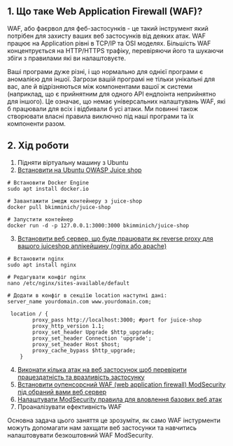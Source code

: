 ## 1. Що таке Web Application Firewall (WAF)?
WAF, або фаєрвол для феб-застосунків - це такий інструмент який потрібен для захисту ваших веб застосунків від деяких атак. WAF працює на Application рівні в TCP/IP та OSI моделях. Більшість WAF концентрується на HTTP/HTTPS трафіку, перевіряючи його та шукаючи збіги з правилами які ви налаштовуєте. 

Ваші програми дуже різні, і що нормально для однієї програми є аномалією для іншої. Загрози вашій програмі не тільки унікальні для вас, але й відрізняються між компонентами вашої ж системи (наприклад, що є прийнятним для одного API ендпоінта неприйнятно для іншого). Це означає, що немає універсальних налаштувань WAF, які б працювали для всіх і відбивали б усі атаки. Ми повинні також створювати власні правила виключно під наші програми та їх компоненти разом.

## 2. Хід роботи
1. Підняти віртуальну машину з Ubuntu  
2. [Встановити на Ubuntu OWASP Juice shop](https://pwning.owasp-juice.shop/companion-guide/latest/part1/running.html)  
```
# Встановити Docker Engine  
sudo apt install docker.io  

# Завантажити імедж контейнеру з juice-shop  
docker pull bkimminich/juice-shop

# Запустити контейнер  
docker run -d -p 127.0.0.1:3000:3000 bkimminich/juice-shop  
```
3. [Встановити веб сервер, що буде працювати як reverse proxy для вашого juiceshop аплікейшину (nginx або apache)](https://github.com/sarin00/Course1-Intro-to-Cybersecruity/blob/main/11%20%D0%9F%D0%97%20-%20%D0%92%D0%B5%D0%B1%20%D1%81%D0%B5%D1%80%D0%B2%D0%B5%D1%80%2C%20%D0%B2%D0%B5%D0%B1%20%D0%B7%D0%B0%D1%81%D1%82%D0%BE%D1%81%D1%83%D0%BD%D0%BE%D0%BA%2C%20%D1%97%D1%85%20%D0%B1%D0%B5%D0%B7%D0%BF%D0%B5%D0%BA%D0%B0/Web%20app%2C%20nginx%2C%20SSL%20certs.md#6-%D0%BF%D1%80%D0%B0%D0%BA%D1%82%D0%B8%D1%87%D0%BD%D0%B5-%D0%B7%D0%B0%D0%B2%D0%B4%D0%B0%D0%BD%D0%BD%D1%8F)  
```
# Встановити nginx
sudo apt install nginx

# Редагувати конфіг nginx
nano /etc/nginx/sites-available/default

# Додати в конфіг в секціїю location наступні дані:
server_name yourdomain.com www.yourdomain.com;

 location / {
        proxy_pass http://localhost:3000; #port for juice-shop
        proxy_http_version 1.1;
        proxy_set_header Upgrade $http_upgrade;
        proxy_set_header Connection 'upgrade';
        proxy_set_header Host $host;
        proxy_cache_bypass $http_upgrade;
    }
```
4. [Виконати кілька атак на веб застосунок щоб перевірити працездатність та вразливість застосунку](https://help.owasp-juice.shop/appendix/solutions.html)  
5. [Встановити оупенсорсний WAF (web application firewall) ModSecurity під обраний вами веб сервер](https://github.com/owasp-modsecurity/ModSecurity-nginx)  
6. [Налаштувати ModSecurity правила для вловлення базових веб атак](https://owasp.org/www-project-modsecurity-core-rule-set/)  
7. Проаналізувати ефективність WAF

Основна задача цього заняття це зрозуміти, як само WAF інстурменти можуть допомагати нам захщати веб застосунки та навчитись налаштовувати безкоштовний WAF ModSecurity.
